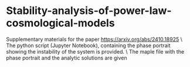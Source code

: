# Stability-analysis-of-power-law-cosmological-models
Supplementary materials for the paper https://arxiv.org/abs/2410.18925 \\
The python script (Jupyter Notebook), containing the phase portrait showing the instability of the system is provided. \\
The maple file with the phase portrait and the analytic solutions are given
